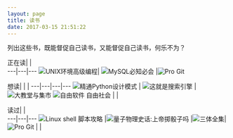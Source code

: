 ```yaml
---
layout: page
title: 读书 
date: 2017-03-15 21:51:22
---
```

<style>
td {
    width: 33%;
}
tbody img {
    height: 200px;
}
td span {
    display: inline-block;
    width: 100%;
    text-align: center;
}
</style>




列出这些书，既能督促自己读书，又能督促自己读书，何乐不为？

正在读|  |  
---|---|---
![UNIX环境高级编程][unix_programing]| ![MySQL必知必会][mysql_crash_course] |![Pro Git][pro_git] 


想读|  |  | 
---|---|---|---
![精通Python设计模式][python_design_patterns] | ![这就是搜索引擎][this_is_search_engine] | ![大教堂与集市][cathedral_bazaar]
![自由软件 自由社会][free_software_free_society] |  |

读过|  |   
---|---|---
![Linux shell 脚本攻略][linux_shell_cookbook] |![量子物理史话:上帝掷骰子吗][dose_god_play_dice] |![三体全集][three_body]|
![Pro Git][pro_git] |  | 



[dose_god_play_dice]: reading/index/dose_god_play_dice.jpg
[three_body]: reading/index/three_body.jpg
[linux_shell_cookbook]: reading/index/linux_shell_cookbook.jpg
[mysql_crash_course]: reading/index/mysql_crash_course.jpg
[pro_git]: reading/index/pro_git.jpg
[cs_foundation]: reading/index/foundation_of_computer_science.jpg
[python_design_patterns]: reading/index/python_design_patterns.jpg
[this_is_search_engine]: reading/index/this_is_search_engine.jpg
[unix_programing]: reading/index/unix_programing.jpg
[cathedral_bazaar]: reading/index/cathedral_bazaar.gif
[free_software_free_society]: reading/index/free_software_free_society.png

